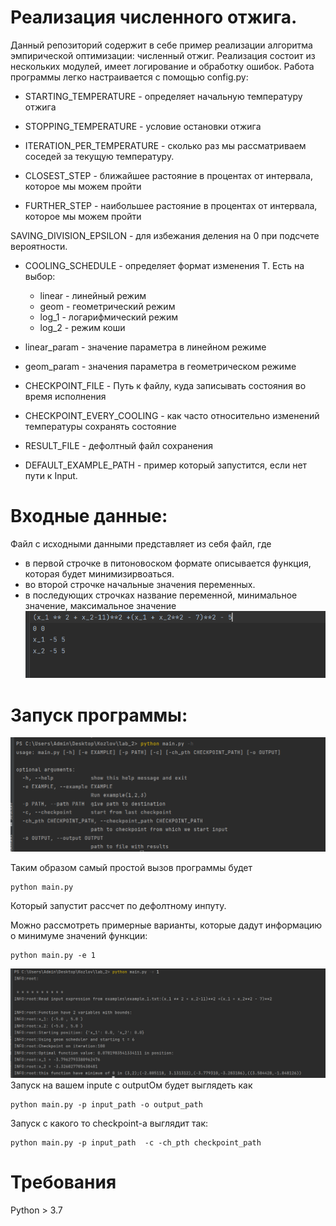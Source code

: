 # Реализация численного отжига.
Данный репозиторий содержит в себе пример реализации алгоритма эмпирической оптимизации: численный отжиг.
Реализация состоит из нескольких модулей, имеет логирование и обработку ошибок.
Работа программы легко настраивается с помощью config.py:
* STARTING_TEMPERATURE - определяет начальную температуру отжига
* STOPPING_TEMPERATURE - условие остановки отжига
* ITERATION_PER_TEMPERATURE - сколько раз мы рассматриваем соседей за текущую температуру.

* CLOSEST_STEP - ближайшее растояние в процентах от интервала, которое мы можем пройти
* FURTHER_STEP - наибольшее растояние в процентах от интервала, которое мы можем пройти

SAVING_DIVISION_EPSILON - для избежания деления на 0 при подсчете вероятности.


* COOLING_SCHEDULE - определяет формат изменения T. Есть на выбор:
  * linear - линейный режим
  * geom - геометрический режим
  * log_1 - логарифмический режим
  * log_2 - режим коши

* linear_param - значение параметра в  линейном режиме
* geom_param - значения параметра в геометрическом режиме

* CHECKPOINT_FILE - Путь к файлу, куда записывать состояния во время исполнения
* CHECKPOINT_EVERY_COOLING - как часто относительно изменений температуры сохранять состояние

* RESULT_FILE - дефолтный файл сохранения

* DEFAULT_EXAMPLE_PATH - пример который запустится, если нет пути к Input.


# Входные данные:
Файл с исходными данными представляет из себя файл, где
* в первой строчке в питоновоском формате описывается функция, которая будет минимизирвоаться.
* во второй строчке начальные значения переменных.
* в последующих строчках название переменной, минимальное значение, максимальное значение
![alt text](imgs/input_example.PNG)
# Запуск программы:
![alt text](imgs/example_h.PNG)

Таким образом самый простой вызов программы будет
```
python main.py
```
Который запустит рассчет по дефолтному инпуту.

Можно рассмотреть примерные варианты, которые дадут информацию о минимуме значений функции:
````commandline
python main.py -e 1
````
![alt text](imgs/run_example.PNG)
Запуск на вашем inpute c outputОм будет выглядеть как
```commandline
python main.py -p input_path -o output_path
```

Запуск с какого то checkpoint-а выглядит так:
```commandline
python main.py -p input_path  -c -ch_pth checkpoint_path
```
# Требования
Python > 3.7
